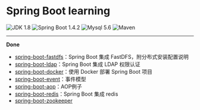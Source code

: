 Spring Boot learning
=========================

![JDK 1.8](https://img.shields.io/badge/JDK-1.8-brightgreen.svg)
![Spring Boot 1.4.2](https://img.shields.io/badge/Spring%20Boot-1.4.2-brightgreen.svg)
![Mysql 5.6](https://img.shields.io/badge/Mysql-5.6-blue.svg)
![Maven](https://img.shields.io/badge/Maven-3.5.4-yellowgreen.svg)

---

**Done**

- [spring-boot-fastdfs](https://github.com/NaraLuwan/spring-boot-learning/tree/master/spring-boot-fasfdfs)：Spring Boot 集成 FastDFS，附分布式安装配置说明
- [spring-boot-ldap](https://github.com/NaraLuwan/spring-boot-learning/tree/master/spring-boot-ldap)：Spring Boot 集成 LDAP 权限认证
- [spring-boot-docker](https://github.com/NaraLuwan/spring-boot-learning/tree/master/spring-boot-docker)：使用 Docker 部署 Spring Boot 项目
- [spring-boot-event](https://github.com/NaraLuwan/spring-boot-learning/tree/master/spring-boot-event)：事件模型
- [spring-boot-aop](https://github.com/NaraLuwan/spring-boot-learning/tree/master/spring-boot-aop)：AOP例子
- [spring-boot-redis](https://github.com/NaraLuwan/spring-boot-learning/tree/master/spring-boot-redis)：Spring Boot 集成 redis
- [spring-boot-zookeeper](https://github.com/NaraLuwan/spring-boot-learning/tree/master/spring-boot-zookeeper)
